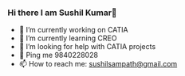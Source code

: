 ### Hi there I am Sushil Kumar👋
- 🔭 I’m currently working on CATIA
- 🌱 I’m currently learning CREO
- 🤔 I’m looking for help with CATIA projects
- 💬 Ping me 9840228028
- 📫 How to reach me: sushilsampath@gmail.com
<!--
**sushilkumarKS/sushilkumarKS** is a ✨ _special_ ✨ repository because its `README.md` (this file) appears on your GitHub profile.

Here are some ideas to get you started:


-->

